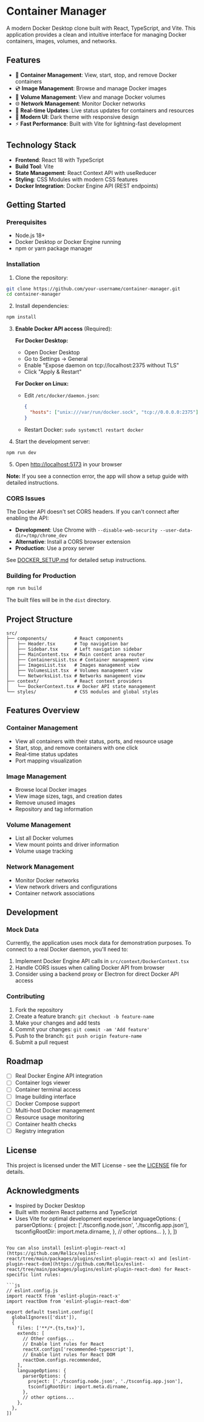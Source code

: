 # Container Manager

A modern Docker Desktop clone built with React, TypeScript, and Vite. This application provides a clean and intuitive interface for managing Docker containers, images, volumes, and networks.

## Features

- 🐳 **Container Management**: View, start, stop, and remove Docker containers
- 💿 **Image Management**: Browse and manage Docker images  
- 💾 **Volume Management**: View and manage Docker volumes
- 🌐 **Network Management**: Monitor Docker networks
- 🔄 **Real-time Updates**: Live status updates for containers and resources
- 🎨 **Modern UI**: Dark theme with responsive design
- ⚡ **Fast Performance**: Built with Vite for lightning-fast development

## Technology Stack

- **Frontend**: React 18 with TypeScript
- **Build Tool**: Vite
- **State Management**: React Context API with useReducer
- **Styling**: CSS Modules with modern CSS features
- **Docker Integration**: Docker Engine API (REST endpoints)

## Getting Started

### Prerequisites

- Node.js 18+ 
- Docker Desktop or Docker Engine running
- npm or yarn package manager

### Installation

1. Clone the repository:
```bash
git clone https://github.com/your-username/container-manager.git
cd container-manager
```

2. Install dependencies:
```bash
npm install
```

3. **Enable Docker API access** (Required):
   
   **For Docker Desktop:**
   - Open Docker Desktop
   - Go to Settings → General
   - Enable "Expose daemon on tcp://localhost:2375 without TLS"
   - Click "Apply & Restart"
   
   **For Docker on Linux:**
   - Edit `/etc/docker/daemon.json`:
     ```json
     {
       "hosts": ["unix:///var/run/docker.sock", "tcp://0.0.0.0:2375"]
     }
     ```
   - Restart Docker: `sudo systemctl restart docker`

4. Start the development server:
```bash
npm run dev
```

5. Open [http://localhost:5173](http://localhost:5173) in your browser

**Note:** If you see a connection error, the app will show a setup guide with detailed instructions.

### CORS Issues

The Docker API doesn't set CORS headers. If you can't connect after enabling the API:

- **Development**: Use Chrome with `--disable-web-security --user-data-dir=/tmp/chrome_dev`
- **Alternative**: Install a CORS browser extension  
- **Production**: Use a proxy server

See [DOCKER_SETUP.md](DOCKER_SETUP.md) for detailed setup instructions.

### Building for Production

```bash
npm run build
```

The built files will be in the `dist` directory.

## Project Structure

```
src/
├── components/          # React components
│   ├── Header.tsx       # Top navigation bar
│   ├── Sidebar.tsx      # Left navigation sidebar
│   ├── MainContent.tsx  # Main content area router
│   ├── ContainersList.tsx # Container management view
│   ├── ImagesList.tsx   # Images management view
│   ├── VolumesList.tsx  # Volumes management view
│   └── NetworksList.tsx # Networks management view
├── context/             # React context providers
│   └── DockerContext.tsx # Docker API state management
└── styles/              # CSS modules and global styles
```

## Features Overview

### Container Management
- View all containers with their status, ports, and resource usage
- Start, stop, and remove containers with one click
- Real-time status updates
- Port mapping visualization

### Image Management  
- Browse local Docker images
- View image sizes, tags, and creation dates
- Remove unused images
- Repository and tag information

### Volume Management
- List all Docker volumes
- View mount points and driver information
- Volume usage tracking

### Network Management
- Monitor Docker networks
- View network drivers and configurations
- Container network associations

## Development

### Mock Data
Currently, the application uses mock data for demonstration purposes. To connect to a real Docker daemon, you'll need to:

1. Implement Docker Engine API calls in `src/context/DockerContext.tsx`
2. Handle CORS issues when calling Docker API from browser
3. Consider using a backend proxy or Electron for direct Docker API access

### Contributing

1. Fork the repository
2. Create a feature branch: `git checkout -b feature-name`
3. Make your changes and add tests
4. Commit your changes: `git commit -am 'Add feature'`
5. Push to the branch: `git push origin feature-name`
6. Submit a pull request

## Roadmap

- [ ] Real Docker Engine API integration
- [ ] Container logs viewer
- [ ] Container terminal access
- [ ] Image building interface
- [ ] Docker Compose support
- [ ] Multi-host Docker management
- [ ] Resource usage monitoring
- [ ] Container health checks
- [ ] Registry integration

## License

This project is licensed under the MIT License - see the [LICENSE](LICENSE) file for details.

## Acknowledgments

- Inspired by Docker Desktop
- Built with modern React patterns and TypeScript
- Uses Vite for optimal development experience
    languageOptions: {
      parserOptions: {
        project: ['./tsconfig.node.json', './tsconfig.app.json'],
        tsconfigRootDir: import.meta.dirname,
      },
      // other options...
    },
  },
])
```

You can also install [eslint-plugin-react-x](https://github.com/Rel1cx/eslint-react/tree/main/packages/plugins/eslint-plugin-react-x) and [eslint-plugin-react-dom](https://github.com/Rel1cx/eslint-react/tree/main/packages/plugins/eslint-plugin-react-dom) for React-specific lint rules:

```js
// eslint.config.js
import reactX from 'eslint-plugin-react-x'
import reactDom from 'eslint-plugin-react-dom'

export default tseslint.config([
  globalIgnores(['dist']),
  {
    files: ['**/*.{ts,tsx}'],
    extends: [
      // Other configs...
      // Enable lint rules for React
      reactX.configs['recommended-typescript'],
      // Enable lint rules for React DOM
      reactDom.configs.recommended,
    ],
    languageOptions: {
      parserOptions: {
        project: ['./tsconfig.node.json', './tsconfig.app.json'],
        tsconfigRootDir: import.meta.dirname,
      },
      // other options...
    },
  },
])
```
